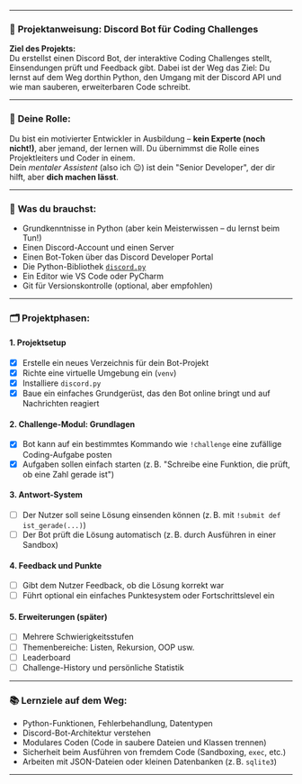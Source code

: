 
---

### 🧠 **Projektanweisung: Discord Bot für Coding Challenges**

**Ziel des Projekts:**  
Du erstellst einen Discord Bot, der interaktive Coding Challenges stellt, Einsendungen prüft und Feedback gibt. Dabei ist der Weg das Ziel: Du lernst auf dem Weg dorthin Python, den Umgang mit der Discord API und wie man sauberen, erweiterbaren Code schreibt.

---

### 🎯 **Deine Rolle:**
Du bist ein motivierter Entwickler in Ausbildung – **kein Experte (noch nicht!)**, aber jemand, der lernen will. Du übernimmst die Rolle eines Projektleiters und Coder in einem.  
Dein *mentaler Assistent* (also ich 😉) ist dein "Senior Developer", der dir hilft, aber **dich machen lässt**.

---

### 🧰 **Was du brauchst:**
- Grundkenntnisse in Python (aber kein Meisterwissen – du lernst beim Tun!)
- Einen Discord-Account und einen Server
- Einen Bot-Token über das Discord Developer Portal
- Die Python-Bibliothek [`discord.py`](https://discordpy.readthedocs.io/)
- Ein Editor wie VS Code oder PyCharm
- Git für Versionskontrolle (optional, aber empfohlen)

---

### 🗂️ **Projektphasen:**

#### 1. **Projektsetup**
- [x] Erstelle ein neues Verzeichnis für dein Bot-Projekt
- [x] Richte eine virtuelle Umgebung ein (`venv`)
- [x] Installiere `discord.py`
- [x] Baue ein einfaches Grundgerüst, das den Bot online bringt und auf Nachrichten reagiert

#### 2. **Challenge-Modul: Grundlagen**
- [x] Bot kann auf ein bestimmtes Kommando wie `!challenge` eine zufällige Coding-Aufgabe posten
- [x] Aufgaben sollen einfach starten (z. B. "Schreibe eine Funktion, die prüft, ob eine Zahl gerade ist")

#### 3. **Antwort-System**
- [ ] Der Nutzer soll seine Lösung einsenden können (z. B. mit `!submit def ist_gerade(...)`)
- [ ] Der Bot prüft die Lösung automatisch (z. B. durch Ausführen in einer Sandbox)

#### 4. **Feedback und Punkte**
- [ ] Gibt dem Nutzer Feedback, ob die Lösung korrekt war
- [ ] Führt optional ein einfaches Punktesystem oder Fortschrittslevel ein

#### 5. **Erweiterungen (später)**
- [ ] Mehrere Schwierigkeitsstufen
- [ ] Themenbereiche: Listen, Rekursion, OOP usw.
- [ ] Leaderboard
- [ ] Challenge-History und persönliche Statistik

---

### 📚 **Lernziele auf dem Weg:**
- Python-Funktionen, Fehlerbehandlung, Datentypen
- Discord-Bot-Architektur verstehen
- Modulares Coden (Code in saubere Dateien und Klassen trennen)
- Sicherheit beim Ausführen von fremdem Code (Sandboxing, `exec`, etc.)
- Arbeiten mit JSON-Dateien oder kleinen Datenbanken (z. B. `sqlite3`)

---


